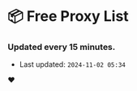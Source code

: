 # :package: Free Proxy List
### Updated every 15 minutes.

- Last updated: `2024-11-02 05:34`

:heart:

